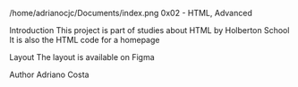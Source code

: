 /home/adrianocjc/Documents/index.png
0x02 - HTML, Advanced

Introduction
This project is part of studies about HTML by Holberton School
It is also the HTML code for a homepage

Layout
The layout is available on Figma

Author
Adriano Costa
